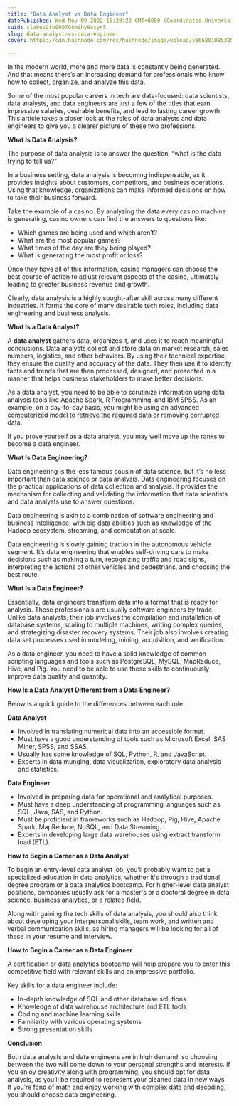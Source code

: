 ```yaml
---
title: "Data Analyst vs Data Engineer"
datePublished: Wed Nov 09 2022 16:28:22 GMT+0000 (Coordinated Universal Time)
cuid: cla9uv2fo000708mihy9scyr5
slug: data-analyst-vs-data-engineer
cover: https://cdn.hashnode.com/res/hashnode/image/upload/v1668010853058/VzwGGU77c.jpg

---
```


In the modern world, more and more data is constantly being generated. And that means there’s an increasing demand for professionals who know how to collect, organize, and analyze this data.

Some of the most popular careers in tech are data-focused: data scientists, data analysts, and data engineers are just a few of the titles that earn impressive salaries, desirable benefits, and lead to lasting career growth. This article takes a closer look at the roles of data analysts and data engineers to give you a clearer picture of these two professions.


**What Is Data Analysis?**

The purpose of data analysis is to answer the question, “what is the data trying to tell us?”

In a business setting, data analysis is becoming indispensable, as it provides insights about customers, competitors, and business operations. Using that knowledge, organizations can make informed decisions on how to take their business forward.

Take the example of a casino. By analyzing the data every casino machine is generating, casino owners can find the answers to questions like:

- Which games are being used and which aren’t?
- What are the most popular games?
- What times of the day are they being played?
- What is generating the most profit or loss?

Once they have all of this information, casino managers can choose the best course of action to adjust relevant aspects of the casino, ultimately leading to greater business revenue and growth.  

Clearly, data analysis is a highly sought-after skill across many different industries. It forms the core of many desirable tech roles, including data engineering and business analysis.  


**What Is a Data Analyst?**

A **data analyst** gathers data, organizes it, and uses it to reach meaningful conclusions. Data analysts collect and store data on market research, sales numbers, logistics, and other behaviors. By using their technical expertise, they ensure the quality and accuracy of the data. They then use it to identify facts and trends that are then processed, designed, and presented in a manner that helps business stakeholders to make better decisions.

As a data analyst, you need to be able to scrutinize information using data analysis tools like Apache Spark, R Programming, and IBM SPSS. As an example, on a day-to-day basis, you might be using an advanced computerized model to retrieve the required data or removing corrupted data.

If you prove yourself as a data analyst, you may well move up the ranks to become a data engineer.


**What Is Data Engineering?**


Data engineering is the less famous cousin of data science, but it’s no less important than data science or data analysis. Data engineering focuses on the practical applications of data collection and analysis. It provides the mechanism for collecting and validating the information that data scientists and data analysts use to answer questions.

Data engineering is akin to a combination of software engineering and business intelligence, with big data abilities such as knowledge of the Hadoop ecosystem, streaming, and computation at scale.

Data engineering is slowly gaining traction in the autonomous vehicle segment. It’s data engineering that enables self-driving cars to make decisions such as making a turn, recognizing traffic and road signs, interpreting the actions of other vehicles and pedestrians, and choosing the best route.


**What Is a Data Engineer?**

Essentially, data engineers transform data into a format that is ready for analysis. These professionals are usually software engineers by trade. Unlike data analysts, their job involves the compilation and installation of database systems, scaling to multiple machines, writing complex queries, and strategizing disaster recovery systems. Their job also involves creating data set processes used in modeling, mining, acquisition, and verification.

As a data engineer, you need to have a solid knowledge of common scripting languages and tools such as PostgreSQL, MySQL, MapReduce, Hive, and Pig.  You need to be able to use these skills to continuously improve data quality and quantity.


**How Is a Data Analyst Different from a Data Engineer?**

Below is a quick guide to the differences between each role.

**Data Analyst**

- Involved in translating numerical data into an accessible format.
- Must have a good understanding of tools such as Microsoft Excel, SAS Miner, SPSS, and SSAS.
- Usually has some knowledge of SQL, Python, R, and JavaScript.
- Experts in data munging, data visualization, exploratory data analysis and statistics.

**Data Engineer**

- Involved in preparing data for operational and analytical purposes.
- Must have a deep understanding of programming languages such as SQL, Java, SAS, and Python.
- Must be proficient in frameworks such as Hadoop, Pig, Hive, Apache Spark, MapReduce, NoSQL, and Data Streaming.
- Experts in developing large data warehouses using extract transform load (ETL).



**How to Begin a Career as a Data Analyst**

To begin an entry-level data analyst job, you'll probably want to get a specialized education in data analytics, whether it's through a traditional degree program or a data analytics bootcamp. For higher-level data analyst positions, companies usually ask for a master's or a doctoral degree in data science, business analytics, or a related field.

Along with gaining the tech skills of data analysis, you should also think about developing your Interpersonal skills, team work, and written and verbal communication skills, as hiring managers will be looking for all of these in your resume and interview.


**How to Begin a Career as a Data Engineer**

A certification or data analytics bootcamp will help prepare you to enter this competitive field with relevant skills and an impressive portfolio.

Key skills for a data engineer include:

- In-depth knowledge of SQL and other database solutions
- Knowledge of data warehouse architecture and ETL tools
- Coding and machine learning skills
- Familiarity with various operating systems
- Strong presentation skills


**Conclusion**

Both data analysts and data engineers are in high demand, so choosing between the two will come down to your personal strengths and interests. If you enjoy creativity along with programming, you should opt for data analysis, as you’ll be required to represent your cleaned data in new ways. If you’re fond of math and enjoy working with complex data and decoding, you should choose data engineering.